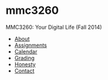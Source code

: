 mmc3260
=======

MMC3260: Your Digital Life (Fall 2014)

* [About](about.md)
* [Assignments](assignments.md)
* [Calendar](calendar.md)
* [Grading](grading.md)
* [Honesty](honesty.md)
* [Contact](contact.md)

